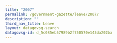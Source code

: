 ```yaml
---
title: "2007"
permalink: /government-gazette/leave/2007/
description: ""
third_nav_title: Leave
layout: datagovsg-search
datagovsg-id: d_5c085eb57989b2f750570e143da202ba
---
```

